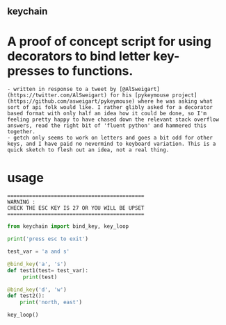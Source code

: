 ## keychain

# A proof of concept script for using decorators to bind letter key-presses to functions.
	- written in response to a tweet by [@AlSweigart](https://twitter.com/AlSweigart) for his [pykeymouse project](https://github.com/asweigart/pykeymouse) where he was asking what sort of api folk would like. I rather glibly asked for a decorator based format with only half an idea how it could be done, so I'm feeling pretty happy to have chased down the relevant stack overflow answers, read the right bit of 'fluent python' and hammered this together.
    - getch only seems to work on letters and goes a bit odd for other keys, and I have paid no nevermind to keyboard variation. This is a quick sketch to flesh out an idea, not a real thing. 

# usage

    ============================================
    WARNING :
    CHECK THE ESC KEY IS 27 OR YOU WILL BE UPSET
    ============================================

```python
from keychain import bind_key, key_loop

print('press esc to exit')

test_var = 'a and s'

@bind_key('a', 's')
def test1(test= test_var):
     print(test)

@bind_key('d', 'w')
def test2():
    print('north, east')

key_loop()
```

